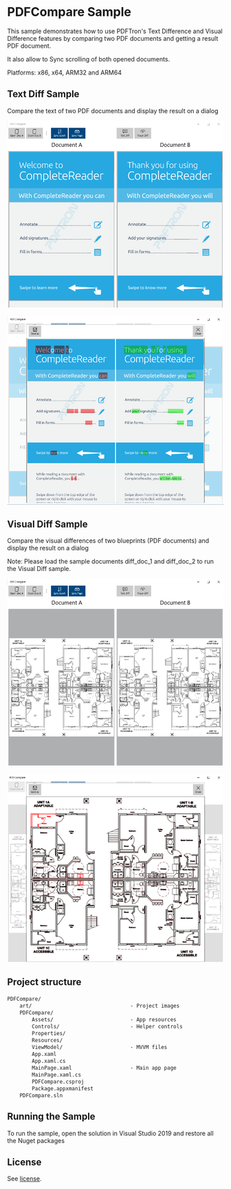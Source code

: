 # PDFCompare Sample

This sample demonstrates how to use PDFTron's Text Difference and Visual Difference features by
comparing two PDF documents and getting a result PDF document.

It also allow to Sync scrolling of both opened documents.

Platforms: x86, x64, ARM32 and ARM64

## Text Diff Sample

Compare the text of two PDF documents and display the result on a dialog

![text-diff](./art/main-page-text-diff.png)

![text-diff2](./art/main-page-text-diff-result.png)

## Visual Diff Sample

Compare the visual differences of two blueprints (PDF documents) and display the result on a dialog

Note: Please load the sample documents diff_doc_1 and diff_doc_2 to run the Visual Diff sample.

![visual-diff](./art/main-page-visual-diff.png)

![visual-diff2](./art/main-page-visual-diff-result.png)

## Project structure
```
PDFCompare/
	art/								- Project images
	PDFCompare/
		Assets/							- App resources
		Controls/						- Helper controls
		Properties/	
		Resources/						
		ViewModel/						- MVVM files
		App.xaml
		App.xaml.cs
		MainPage.xaml					- Main app page
		MainPage.xaml.cs
		PDFCompare.csproj
		Package.appxmanifest
	PDFCompare.sln
```

## Running the Sample

To run the sample, open the solution in Visual Studio 2019 and restore all the Nuget packages

## License

See [license](./../LICENSE).
